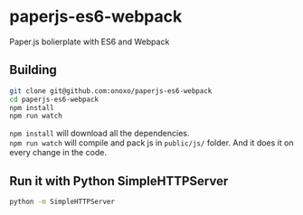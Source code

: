 # paperjs-es6-webpack
Paper.js bolierplate with ES6 and Webpack

## Building
```bash
git clone git@github.com:onoxo/paperjs-es6-webpack
cd paperjs-es6-webpack
npm install
npm run watch
```

`npm install` will download all the dependencies.\
`npm run watch` will compile and pack js in `public/js/` folder. And it does it on every change in the code.

## Run it with Python SimpleHTTPServer
```bash
python -m SimpleHTTPServer
```
